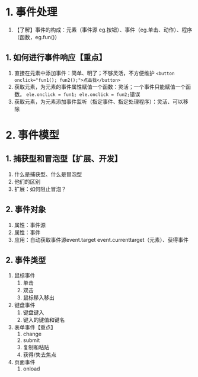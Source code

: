 # 1. 事件处理
1. 【了解】事件的构成：元素（事件源 eg.按钮）、事件（eg.单击、动作）、程序（函数，eg.fun()）
## 1. 如何进行事件响应【重点】
1. 直接在元素中添加事件：简单、明了；不够灵活，不方便维护  ```<button onclick="fun1(); fun2();">点击我</button>```
2. 获取元素，为元素的事件属性赋值一个函数：灵活；一个事件只能赋值一个函数。 ```ele.onclick = fun1; ele.onclick = fun2;```错误
3. 获取元素，为元素添加事件监听（指定事件、指定处理程序）：灵活、可以移除

# 2. 事件模型
## 1. 捕获型和冒泡型【扩展、开发】
1. 什么是捕获型、什么是冒泡型
2. 他们的区别
3. 扩展：如何阻止冒泡？
## 2. 事件对象
1. 属性：事件源
2. 属性：事件
3. 应用：自动获取事件源event.target  event.currenttarget（元素）、获得事件

## 2. 事件类型
1. 鼠标事件
	1. 单击
	2. 双击
	3. 鼠标移入移出
2. 键盘事件
	1. 键盘键入
	2. 键入的键值和键名
3. 表单事件【重点】
	1. change
	2. submit
	3. 复制和粘贴
	4. 获得/失去焦点
4. 页面事件
	1. onload